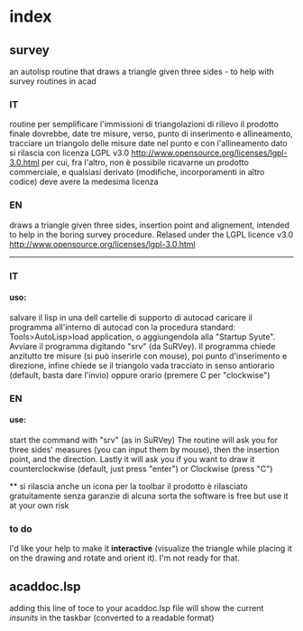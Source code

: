 # index
## survey
an autolisp routine that draws a triangle given three sides - to help with survey routines in acad

### IT
routine per semplificare l'immissioni di triangolazioni di rilievo il prodotto finale dovrebbe, date tre misure, verso, punto di inserimento e allineamento, tracciare un triangolo delle misure date nel punto e con l'allineamento dato
si rilascia con licenza LGPL v3.0 <http://www.opensource.org/licenses/lgpl-3.0.html> per cui, fra l'altro, non è possibile ricavarne un prodotto commerciale, e qualsiasi
derivato (modifiche, incorporamenti in altro codice) deve avere la medesima licenza

### EN
draws a triangle given three sides, insertion point and alignement, intended to help in the boring survey procedure.
Relased under the LGPL licence v3.0 <http://www.opensource.org/licenses/lgpl-3.0.html>
***********************************************************************************************

### IT
#### uso:
salvare il lisp in una dell cartelle di supporto di autocad caricare il programma all'interno di autocad con la procedura standard: Tools>AutoLisp>load application, o aggiungendola alla "Startup Syute".
Avviare il programma digitando "srv" (da SuRVey).
Il programma chiede anzitutto tre misure (si può inserirle con mouse), poi punto d'inserimento e direzione, infine chiede se il triangolo vada tracciato in senso antiorario (default, basta dare l'invio) oppure orario (premere C per "clockwise")

### EN
#### use:
start the command with "srv" (as in SuRVey)
The routine will ask you for three sides' measures (you can input them by mouse), then the insertion point, and the direction. Lastly it will ask you if you want to draw it counterclockwise (default, just press "enter") or Clockwise (press "C")

**
si rilascia anche un icona per la toolbar
il prodotto è rilasciato gratuitamente senza garanzie di alcuna sorta
the software is free but use it at your own risk

### to do
I'd like your help to make it **interactive** (visualize the triangle while placing it on the drawing and rotate and orient it). I'm not ready for that.

## acaddoc.lsp

adding this line of toce to your acaddoc.lsp file will show the current _insunits_ in the taskbar (converted to a readable format)
